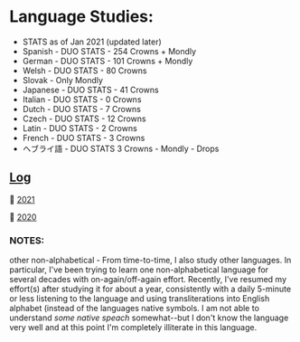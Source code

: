 # Language Studies:
* STATS as of Jan 2021 (updated later) 
* Spanish -  DUO STATS - 254 Crowns + Mondly 
* German - DUO STATS - 101 Crowns  + Mondly 
* Welsh - DUO STATS - 80 Crowns 
* Slovak  - Only Mondly 
* Japanese - DUO STATS - 41 Crowns 
* Italian - DUO STATS - 0 Crowns 
* Dutch - DUO STATS - 7 Crowns 
* Czech - DUO STATS - 12 Crowns 
* Latin - DUO STATS - 2 Crowns 
* French - DUO STATS - 3 Crowns 
* ヘブライ語 - DUO STATS 3 Crowns - Mondly - Drops

## [Log](https://github.com/EO4wellness/T-I-L/tree/main/polyglot/la-otra/logs)

:large_blue_circle: [2021](https://github.com/EO4wellness/T-I-L/blob/main/polyglot/la-otra/study-log/2021-log.md)

:large_blue_circle: [2020](https://github.com/EO4wellness/T-I-L/blob/main/polyglot/la-otra/study-log/2020-log.md)



### NOTES:


other non-alphabetical - From time-to-time, I also study other languages. In particular, I've been trying to learn one non-alphabetical language for several decades with on-again/off-again effort.  Recently, I've resumed my effort(s) after studying it for about a year, consistently with a daily 5-minute or less listening to the language and using transliterations into English alphabet (instead of the languages native symbols. I am not able to understand *some native speach* somewhat--but I don't know the language very well and at this point I'm completely illiterate in this language. 

